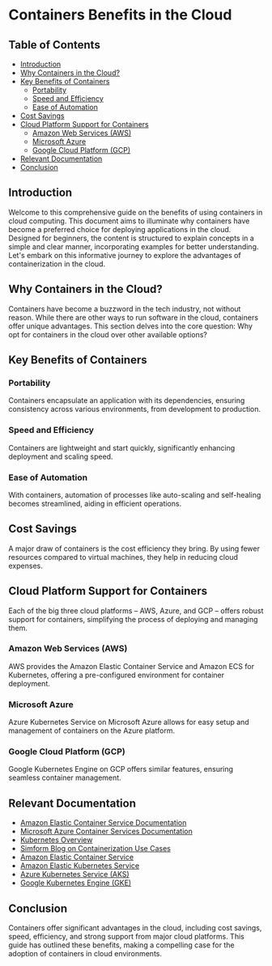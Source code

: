 # Containers Benefits in the Cloud

## Table of Contents

- [Introduction](#introduction)
- [Why Containers in the Cloud?](#why-containers-in-the-cloud)
- [Key Benefits of Containers](#key-benefits-of-containers)
   - [Portability](#portability)
   - [Speed and Efficiency](#speed-and-efficiency)
   - [Ease of Automation](#ease-of-automation)
- [Cost Savings](#cost-savings)
- [Cloud Platform Support for Containers](#cloud-platform-support-for-containers)
   - [Amazon Web Services (AWS)](#amazon-web-services-aws)
   - [Microsoft Azure](#microsoft-azure)
   - [Google Cloud Platform (GCP)](#google-cloud-platform-gcp)
- [Relevant Documentation](#relevant-documentation)
- [Conclusion](#conclusion)

## Introduction

Welcome to this comprehensive guide on the benefits of using containers in cloud computing. This document aims to illuminate why containers have become a preferred choice for deploying applications in the cloud. Designed for beginners, the content is structured to explain concepts in a simple and clear manner, incorporating examples for better understanding. Let's embark on this informative journey to explore the advantages of containerization in the cloud.

## Why Containers in the Cloud?

Containers have become a buzzword in the tech industry, not without reason. While there are other ways to run software in the cloud, containers offer unique advantages. This section delves into the core question: Why opt for containers in the cloud over other available options?

## Key Benefits of Containers

### Portability

Containers encapsulate an application with its dependencies, ensuring consistency across various environments, from development to production.

### Speed and Efficiency

Containers are lightweight and start quickly, significantly enhancing deployment and scaling speed.

### Ease of Automation

With containers, automation of processes like auto-scaling and self-healing becomes streamlined, aiding in efficient operations.

## Cost Savings

A major draw of containers is the cost efficiency they bring. By using fewer resources compared to virtual machines, they help in reducing cloud expenses.

## Cloud Platform Support for Containers

Each of the big three cloud platforms – AWS, Azure, and GCP – offers robust support for containers, simplifying the process of deploying and managing them.

### Amazon Web Services (AWS)

AWS provides the Amazon Elastic Container Service and Amazon ECS for Kubernetes, offering a pre-configured environment for container deployment.

### Microsoft Azure

Azure Kubernetes Service on Microsoft Azure allows for easy setup and management of containers on the Azure platform.

### Google Cloud Platform (GCP)

Google Kubernetes Engine on GCP offers similar features, ensuring seamless container management.

## Relevant Documentation

- [Amazon Elastic Container Service Documentation](https://docs.aws.amazon.com/AmazonECS/latest/developerguide/Welcome.html)
- [Microsoft Azure Container Services Documentation](https://learn.microsoft.com/en-us/azure/container-service/)
- [Kubernetes Overview](https://kubernetes.io/docs/concepts/overview/)
- [Simform Blog on Containerization Use Cases](https://www.simform.com/blog/containerization-use-cases/)
- [Amazon Elastic Container Service](https://aws.amazon.com/ecs/)
- [Amazon Elastic Kubernetes Service](https://aws.amazon.com/eks/)
- [Azure Kubernetes Service (AKS)](https://azure.microsoft.com/en-us/products/kubernetes-service/)
- [Google Kubernetes Engine (GKE)](https://cloud.google.com/kubernetes-engine/?hl=en)

## Conclusion

Containers offer significant advantages in the cloud, including cost savings, speed, efficiency, and strong support from major cloud platforms. This guide has outlined these benefits, making a compelling case for the adoption of containers in cloud environments.